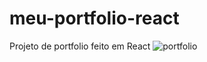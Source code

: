 # meu-portfolio-react
Projeto de portfolio feito em React
![portfolio](https://user-images.githubusercontent.com/79205717/216683804-1fe769e5-e6f1-405c-9a9f-9ab45125e31e.PNG)
